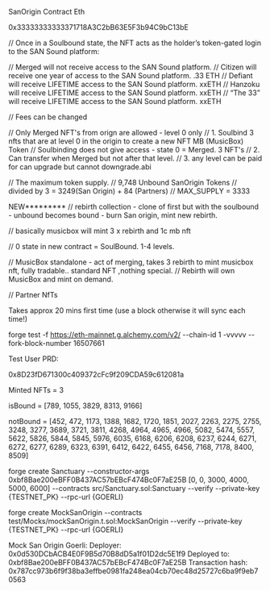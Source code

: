   SanOrigin Contract Eth

  0x33333333333371718A3C2bB63E5F3b94C9bC13bE
  
// Once in a Soulbound state, the NFT acts as the holder’s token-gated login to the SAN Sound platform:

// Merged will not receive access to the SAN Sound platform.
// Citizen will receive one year of access to the SAN Sound platform. .33 ETH
// Defiant will receive LIFETIME access to the SAN Sound platform.    xxETH
// Hanzoku will receive LIFETIME access to the SAN Sound platform.  xxETH
// “The 33” will receive LIFETIME access to the SAN Sound platform. xxETH

// Fees can be changed

// Only Merged NFT's from orign are allowed - level 0 only
// 1. Soulbind 3 nfts that are at level 0 in the origin to create a new NFT MB (MusicBox) Token
// Soulbinding does not give access - state 0 = Merged.  3 NFT's
// 2. Can transfer when Merged but not after that level.
// 3. any level can be paid for can upgrade but cannot downgrade.abi

  
   // The maximum token supply.
    // 9,748 Unbound SanOrigin Tokens
    // divided by 3 = 3249(San Origin) + 84 (Partners)
    // MAX_SUPPLY = 3333 

NEW*********
// rebirth collection - clone of first but with the soulbound - unbound becomes bound - burn San origin, mint new rebirth.  

// basically musicbox will mint 3 x rebirth and 1c mb nft

// 0 state in new contract = SoulBound. 1-4 levels.

// MusicBox standalone - act of merging, takes 3 rebirth to mint musicbox nft, fully tradable.. standard NFT ,nothing special.
// Rebirth will own MusicBox and mint on demand.



// Partner NfTs


Takes approx 20 mins first time (use a block otherwise it will sync each time!)

forge test -f https://eth-mainnet.g.alchemy.com/v2/<API KEY> --chain-id 1 -vvvvv --fork-block-number 16507661

Test User PRD:

0x8D23fD671300c409372cFc9f209CDA59c612081a

Minted NFTs = 3

isBound = [789, 1055, 3829, 8313, 9166]

notBound = [452, 472, 1173, 1388, 1682, 1720, 1851, 2027, 2263, 2275, 2755, 3248, 3277, 3689, 3721, 3811, 4268, 4964, 4965, 4966, 5082, 5474, 5557, 5622, 5826, 5844, 5845, 5976, 6035, 6168, 6206, 6208, 6237, 6244, 6271, 6272, 6277, 6289, 6323, 6391, 6412, 6422, 6455, 6456, 7168, 7178, 8400, 8509]

forge create Sanctuary --constructor-args 0xbf8Bae200eBFF0B437AC57bEBcF474Bc0F7aE25B [0, 0, 3000, 4000, 5000, 6000]  --contracts src/Sanctuary.sol:Sanctuary --verify --private-key {TESTNET_PK} --rpc-url {GOERLI}

forge create MockSanOrigin --contracts test/Mocks/mockSanOrigin.t.sol:MockSanOrigin --verify --private-key  {TESTNET_PK} --rpc-url {GOERLI}

Mock San Origin Goerli:
Deployer: 0x0d530DCbACB4E0F9B5d70B8dD5a1f01D2dc5E1f9
Deployed to: 0xbf8Bae200eBFF0B437AC57bEBcF474Bc0F7aE25B
Transaction hash: 0x787cc973b6f9f38ba3effbe0981fa248ea04cb70ec48d25727c6ba9f9eb70563
